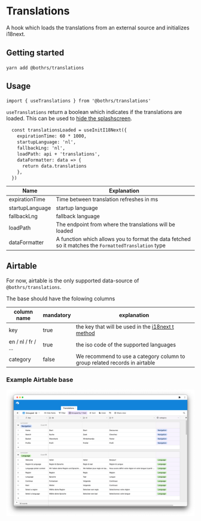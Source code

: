 # Translations

A hook which loads the translations from an external source and initializes i18next.

## Getting started

`yarn add @bothrs/translations`

## Usage

```
import { useTranslations } from '@bothrs/translations'
```

`useTranslations` return a boolean which indicates if the translations are loaded. This can be used to [hide the splashscreen](https://docs.expo.dev/versions/latest/sdk/splash-screen/).

```
  const translationsLoaded = useInitI18Next({
    expirationTime: 60 * 1000,
    startupLanguage: 'nl',
    fallbackLng: 'nl',
    loadPath: api + 'translations',
    dataFormatter: data => {
      return data.translations
    },
  })
```

| Name            | Explanation                                                                                          |
| --------------- | ---------------------------------------------------------------------------------------------------- |
| expirationTime  | Time between translation refreshes in ms                                                             |
| startupLanguage | startup language                                                                                     |
| fallbackLng     | fallback language                                                                                    |
| loadPath        | The endpoint from where the translations will be loaded                                              |
| dataFormatter   | A function which allows you to format the data fetched so it matches the `FormattedTranslation` type |

## Airtable

For now, airtable is the only supported data-source of `@bothrs/translations`.

The base should have the folowing columns

| column name        | mandatory | explanation                                                                                 |
| ------------------ | --------- | ------------------------------------------------------------------------------------------- |
| key                | true      | the key that will be used in the [i18next t method](https://www.i18next.com/overview/api#t) |
| en / nl / fr / ... | true      | the iso code of the supported languages                                                     |
| category           | false     | We recommend to use a category column to group related records in airtable                  |

### Example Airtable base

![Example Airtable base](https://raw.githubusercontent.com/bothrs/open-source/main/packages/translations/assets/recommended-airtable-base.png)

